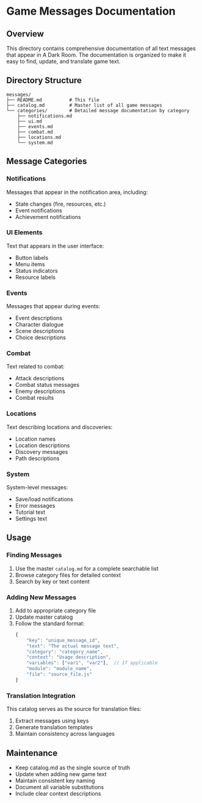 # Game Messages Documentation

## Overview
This directory contains comprehensive documentation of all text messages that appear in A Dark Room. The documentation is organized to make it easy to find, update, and translate game text.

## Directory Structure
```
messages/
├── README.md          # This file
├── catalog.md         # Master list of all game messages
└── categories/        # Detailed message documentation by category
    ├── notifications.md
    ├── ui.md
    ├── events.md
    ├── combat.md
    ├── locations.md
    └── system.md
```

## Message Categories

### Notifications
Messages that appear in the notification area, including:
- State changes (fire, resources, etc.)
- Event notifications
- Achievement notifications

### UI Elements
Text that appears in the user interface:
- Button labels
- Menu items
- Status indicators
- Resource labels

### Events
Messages that appear during events:
- Event descriptions
- Character dialogue
- Scene descriptions
- Choice descriptions

### Combat
Text related to combat:
- Attack descriptions
- Combat status messages
- Enemy descriptions
- Combat results

### Locations
Text describing locations and discoveries:
- Location names
- Location descriptions
- Discovery messages
- Path descriptions

### System
System-level messages:
- Save/load notifications
- Error messages
- Tutorial text
- Settings text

## Usage

### Finding Messages
1. Use the master `catalog.md` for a complete searchable list
2. Browse category files for detailed context
3. Search by key or text content

### Adding New Messages
1. Add to appropriate category file
2. Update master catalog
3. Follow the standard format:
   ```javascript
   {
       "key": "unique_message_id",
       "text": "The actual message text",
       "category": "category_name",
       "context": "Usage description",
       "variables": ["var1", "var2"],  // If applicable
       "module": "module_name",
       "file": "source_file.js"
   }
   ```

### Translation Integration
This catalog serves as the source for translation files:
1. Extract messages using keys
2. Generate translation templates
3. Maintain consistency across languages

## Maintenance
- Keep catalog.md as the single source of truth
- Update when adding new game text
- Maintain consistent key naming
- Document all variable substitutions
- Include clear context descriptions 